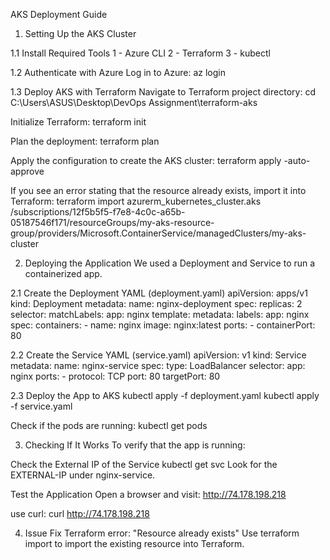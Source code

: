 AKS Deployment Guide
1. Setting Up the AKS Cluster

1.1 Install Required Tools
 1 - Azure CLI
 2 - Terraform
 3 - kubectl

1.2 Authenticate with Azure
Log in to Azure:
     az login


1.3 Deploy AKS with Terraform
Navigate to Terraform project directory:
     cd C:\Users\ASUS\Desktop\DevOps Assignment\terraform-aks

Initialize Terraform:
     terraform init

Plan the deployment:
     terraform plan

Apply the configuration to create the AKS cluster:
     terraform apply -auto-approve

If you see an error stating that the resource already exists, import it into Terraform:
     terraform import azurerm_kubernetes_cluster.aks /subscriptions/12f5b5f5-f7e8-4c0c-a65b-05187546f171/resourceGroups/my-aks-resource-group/providers/Microsoft.ContainerService/managedClusters/my-aks-cluster


2. Deploying the Application
We used a Deployment and Service to run a containerized app.

2.1 Create the Deployment YAML (deployment.yaml)
                apiVersion: apps/v1
                kind: Deployment
                metadata:
                name: nginx-deployment
                spec:
                replicas: 2
                selector:
                    matchLabels:
                    app: nginx
                template:
                    metadata:
                    labels:
                        app: nginx
                    spec:
                    containers:
                    - name: nginx
                        image: nginx:latest
                        ports:
                        - containerPort: 80

2.2 Create the Service YAML (service.yaml)
                apiVersion: v1
                kind: Service
                metadata:
                name: nginx-service
                spec:
                type: LoadBalancer
                selector:
                    app: nginx
                ports:
                    - protocol: TCP
                    port: 80
                    targetPort: 80

2.3 Deploy the App to AKS
        kubectl apply -f deployment.yaml
        kubectl apply -f service.yaml

Check if the pods are running:
        kubectl get pods


3. Checking If It Works
To verify that the app is running:

Check the External IP of the Service
        kubectl get svc
Look for the EXTERNAL-IP under nginx-service.

Test the Application
Open a browser and visit:
        http://74.178.198.218

use curl:
        curl http://74.178.198.218



4. Issue	Fix
Terraform error: "Resource already exists"	Use terraform import to import the existing resource into Terraform.
